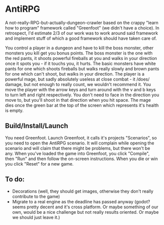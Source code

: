 # AntiRPG

A not-really-RPG-but-actually-dungeon-crawler based on the crappy "learn how to program" framework called "Greenfoot" (we didn't have a choice).
In retrospect, I'd estimate 2/3 of our work was to work around said framework and implement stuff of which a good framework should have taken care of.

You control a player in a dungeon and have to kill the boss monster, other monsters you kill get you bonus points. The boss monster is the one with the red pants, it shoots powerful fireballs at you and walks in your direction once it spots you - if it touchs you, it hurts. The basic monsters have white pants for one which shoots fireballs but walks really slowly and brown pants for one which can't shoot, but walks in your direction.
The player is a powerful mage, but sadly absolutely useless at close combat - it /does/ damage, but not enough to really count, we wouldn't recommend it.
You move the player with the arrow keys and turn around with the v and b keys to turn left and right respectively. You don't need to face in the direction you move to, but you'll shoot in that direction when you hit space.
The mage dies once the green bar at the top of the screen which represents it's health is empty.

## Build/Install/Launch

You need Greenfoot. Launch Greenfoot, it calls it's projects "Scenarios", so you need to open the AntiRPG scenario. It will complain while opening the scenario and will claim that there might be problems, but there won't be any.
When you've loaded the game into Greenfoot, you click "Compile", then "Run" and then follow the on-screen instructions. When you die or win you click "Reset" for a new game.

## To do:
* Decorations (well, they should get images, otherwise they don't really contribute to the game)
* Migrate to a real engine as the deadline has passed anyway (godot? seems pretty decent and it's cross platform. Or maybe something of our own, would be a nice challenge but not really results oriented. Or maybe we should just leave it.)
